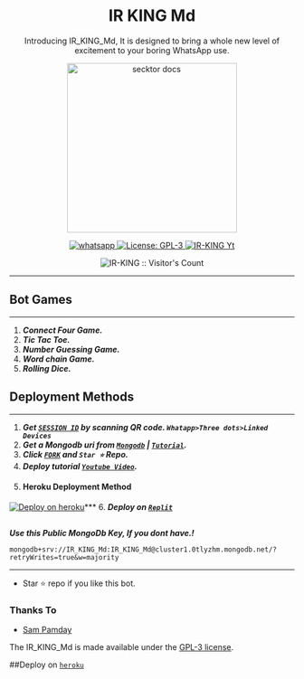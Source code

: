  <h1 align="center"> IR KING Md </h1> 
<p align="center"> Introducing IR_KING_Md, It is designed to bring a whole new level of excitement to your boring WhatsApp use. </p>

<p align="center">
  <a href="https://youtube.com/@IR-KING">
    <img alt="secktor docs" height="300" src="https://telegra.ph/file/ec9bc5038601821f2eb84.jpg">
  </a>
</p>
  
   
<p align="center">
  <a href="https://wa.me/+923184474178?text=Hi+Bro--+I+Need+Help.+I+messaged+you+from+IR-KING-Md+Repo" target="_blank">
    <img alt="whatsapp" src="https://img.shields.io/badge/ Whatsapp -25D366?style=for-the-badge&logo=whatsapp&logoColor=white" />
  </a>
  <a aria-label="IR_KING_Md is free to use" href="https://github.com/IR-KING/Secktor-bot/blob/main/LICENCE" target="_blank">
    <img alt="License: GPL-3" src="https://badges.frapsoft.com/os/gpl/gpl.png?v=103)](https://opensource.org/licenses/GPL-3.0/" target="_blank" />
  </a>
  <a aria-label="IR_KING_Md is free to use" href="https://youtube.com/@IR-KING" target="_blank">
    <img alt="IR-KING Yt" src="https://img.shields.io/youtube/channel/subscribers/UCU071AMRqcd5mfTdCgJFwPg" target="_blank" />
  </a>

</p>
<p align="center"><img src="https://profile-counter.glitch.me/{IR-KING}/count.svg" alt="IR-KING :: Visitor's Count" /></p>

---




  

 



## Bot Games
---
1. ***Connect Four Game.***
2.  ***Tic Tac Toe.***
3.  ***Number Guessing Game.***
4.  ***Word chain Game.***
5.  ***Rolling Dice.***
##







  
 
## Deployment Methods
---
1. ***Get [`SESSION ID`](https://replit.com/@IR-KING/Secktor-Bot)  by scanning QR code. `Whatapp>Three dots>Linked Devices`***
2.  ***Get a Mongodb uri from [`Mongodb`](https://github.com/SamPandey001/Secktor-Md/wiki/Mongodb-URI) | [`Tutorial`](https://youtu.be/6rnftFl0fAI).***
3.  ***Click [`FORK`](https://github.com/IR-KING/Secktor-bot/fork) and `Star ⭐` Repo.***
4.  ***Deploy tutorial [`Youtube Video`](https://youtu.be/6rnftFl0fAI).***
5.  #### Heroku Deployment Method
[![Deploy on heroku](https://www.herokucdn.com/deploy/button.svg)](https://dashboard.heroku.com/new?button-url=https://github.com/IR-KING/Secktor-Md&template=https://github.com/IR-KING/Secktor-Md.git)***
6.  ***Deploy on [`Replit`](https://repl.it/github/IR-KING/Secktor-bot)***
##


***Use this Public MongoDb Key, If you dont have.!***
```
mongodb+srv://IR_KING_Md:IR_KING_Md@cluster1.0tlyzhm.mongodb.net/?retryWrites=true&w=majority
```
---

- Star ⭐ repo if you like this bot.



### Thanks To
- [Sam Pamday](https://github.com/Sampandey001) 


The IR_KING_Md is made available under the [GPL-3 license](https://github.com/IR-KING/Secktor-bot/blob/main/LICENCE).

##Deploy on [`heroku`]( https://dashboard.heroku.com/new?template=https://github.com/IR-KING/Secktor-bot)
